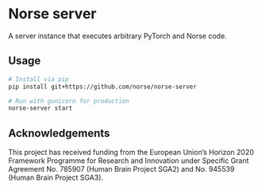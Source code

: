 # Norse server

A server instance that executes arbitrary PyTorch and Norse code.

## Usage

```bash
# Install via pip
pip install git+https://github.com/norse/norse-server

# Run with gunicorn for production
norse-server start
```

## Acknowledgements

This project has received funding from the European Union’s Horizon 2020 Framework Programme for Research and Innovation
under Specific Grant Agreement No. 785907 (Human Brain Project SGA2) and No. 945539 (Human Brain Project SGA3).

